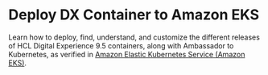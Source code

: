 # Deploy DX Container to Amazon EKS

Learn how to deploy, find, understand, and customize the different releases of HCL Digital Experience 9.5 containers, along with Ambassador to Kubernetes, as verified in [Amazon Elastic Kubernetes Service \(Amazon EKS\)](https://aws.amazon.com/eks/).


